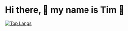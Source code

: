 # Hi there, 👋 my name is Tim 👋

[![Top Langs](https://github-readme-stats.vercel.app/api/top-langs/?username=TimRobillard)](https://github.com/anuraghazra/github-readme-stats)

